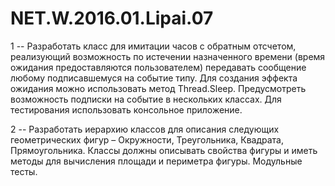 # NET.W.2016.01.Lipai.07

1 -- Разработать класс для имитации часов с обратным отсчетом, реализующий возможность по истечении назначенного времени 
(время ожидания предоставляются пользователем) передавать сообщение любому подписавшемуся на событие типу. 
Для создания эффекта ожидания можно использовать метод Thread.Sleep. Предусмотреть возможность подписки на событие в нескольких классах. 
Для тестирования использовать консольное приложение.

2 -- Разработать иерархию классов для описания следующих геометрических фигур – Окружности, Треугольника, Квадрата, Прямоугольника. 
Классы должны описывать свойства фигуры и иметь методы для вычисления площади и периметра фигуры. Модульные тесты.
